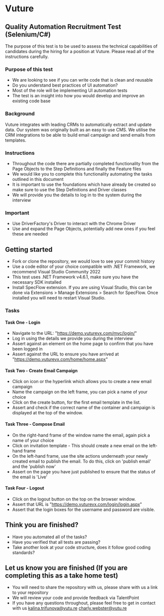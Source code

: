 # Vuture

## Quality Automation Recruitment Test (Selenium/C#)

The purpose of this test is to be used to assess the technical capabilities of candidates during the hiring for a position at Vuture.
Please read all of the instructions carefully.

### Purpose of this test

* We are looking to see if you can write code that is clean and reusable
* Do you understand best practices of UI automation?
* Most of the role will be implementing UI automation tests
* The test is an insight into how you would develop and improve an existing code base

### Background

Vuture integrates with leading CRMs to automatically extract and update data. Our system was originally built as an easy to use CMS. We utilise the CRM integrations to be able to build email campaign and send emails from templates.

### Instructions

* Throughout the code there are partially completed functionality from the Page Objects to the Step Definitions and finally the Feature files
* We would like you to complete this functionality automating the tasks outlined in this document
* It is important to use the foundations which have already be created so make sure to use the Step Definitions and Driver classes
* We will provide you the details to log in to the system during the interview

### Important

* Use DriverFactory's Driver to interact with the Chrome Driver
* Use and expand the Page Objects, potentially add new ones if you feel these are needed

## Getting started

* Fork or clone the repository, we would love to see your commit history
* Use a code editor of your choice compatible with .NET Framework, we recommend Visual Studio Community 2022
* This test uses .NET Framework v4.6.1, make sure you have the necessary SDK installed
* Install SpecFlow extension. If you are using Visual Studio, this can be done via Extensions > Manage Extensions > Search for SpecFlow. Once installed you will need to restart Visual Studio.

### Tasks

#### Task One - Login

* Navigate to the URL: "https://demo.vuturevx.com/mvc/login/"
* Log in using the details we provide you during the interview
* Assert against an element on the home page to confirm that you have been logged in
* Assert against the URL to ensure you have arrived at "https://demo.vuturevx.com/home/home.aspx"

#### Task Two - Create Email Campaign

* Click on icon or the hyperlink which allows you to create a new email campaign
* Name the campaign on the left frame, you can pick a name of your choice
* Click on the create button, for the first email template in the list.
* Assert and check if the correct name of the container and campaign is displayed at the top of the window.

#### Task Three - Compose Email

* On the right-hand frame of the window name the email, again pick a name of your choice
* Click on invitation template - This should create a new email on the left-hand frame
* On the left-hand frame, use the site actions underneath your newly created email to publish the email. To do this, click on 'publish email' and the 'publish now'
* Assert on the page you have just published to ensure that the status of the email is 'Live'

#### Task Four - Logout

* Click on the logout button on the top on the browser window.
* Assert that URL is "https://demo.vuturevx.com/login/login.aspx"
* Assert that the login boxes for the username and password are visible.

## Think you are finished?

* Have you automated all of the tasks?
* Have you verified that all tests are passing?
* Take another look at your code structure, does it follow good coding standards?

## Let us know you are finished (If you are completing this as a take home test)

* You will need to share the repository with us, please share with us a link to your repository
* We will review your code and provide feedback via TalentPoint
* If you have any questions throughout, please feel free to get in contact with us [kalina.trifunova@vutu.re](mailto:kalina.trifunova@vutu.re) [charly.webster@vutu.re](mailto:charly.webster@vutu.re)
